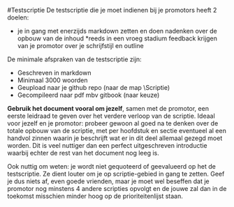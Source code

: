 #Testscriptie
De testscriptie die je moet indienen bij je promotors heeft 2 doelen:
* je in gang met enerzijds markdown zetten en doen nadenken over de opbouw van de inhoud
*reeds in een vroeg stadium feedback krijgen van je promotor over je schrijfstijl en outline

De minimale afspraken van de testscriptie zijn:
* Geschreven in markdown 
* Minimaal 3000 woorden
* Geupload naar je github repo (naar de map \Scriptie)
* Gecompileerd naar pdf mbv gitbook (naar keuze)

**Gebruik het document vooral om jezelf**, samen met de promotor, een eerste leidraad te geven over het verdere verloop van de scriptie. Ideaal voor jezelf en je promotor: probeer gewoon al goed na te denken over de totale opbouw van de scriptie, met per hoofdstuk en sectie eventueel al een handvol zinnen waarin je beschrijft wat er in dit deel allemaal gezegd moet worden. Dit is veel nuttiger dan een perfect uitgeschreven introductie waarbij echter de rest van het document nog leeg is.

Ook nuttig om weten: je wordt niet gequoteerd of geevalueerd op het de testscriptie. Ze dient louter om je op scriptie-gebied in gang te zetten. 
Geef je dus niets af, even goede vrienden, maar je moet wel beseffen dat je promotor nog minstens 4 andere scripties opvolgt en de jouwe zal dan in de toekomst misschien minder hoog op de prioriteitenlijst staan. 


